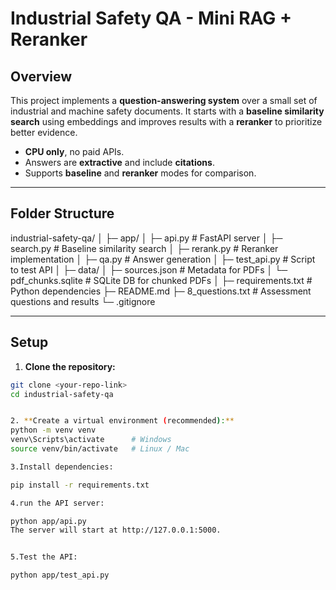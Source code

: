 # Industrial Safety QA - Mini RAG + Reranker

## Overview
This project implements a **question-answering system** over a small set of industrial and machine safety documents. It starts with a **baseline similarity search** using embeddings and improves results with a **reranker** to prioritize better evidence.

- **CPU only**, no paid APIs.
- Answers are **extractive** and include **citations**.
- Supports **baseline** and **reranker** modes for comparison.

---

## Folder Structure

industrial-safety-qa/
│
├─ app/
│ ├─ api.py # FastAPI server
│ ├─ search.py # Baseline similarity search
│ ├─ rerank.py # Reranker implementation
│ ├─ qa.py # Answer generation
│ ├─ test_api.py # Script to test API
│
├─ data/
│ ├─ sources.json # Metadata for PDFs
│ └─ pdf_chunks.sqlite # SQLite DB for chunked PDFs
│
├─ requirements.txt # Python dependencies
├─ README.md
├─ 8_questions.txt # Assessment questions and results
└─ .gitignore


---

## Setup

1. **Clone the repository:**
```bash
git clone <your-repo-link>
cd industrial-safety-qa


2. **Create a virtual environment (recommended):**
python -m venv venv
venv\Scripts\activate      # Windows
source venv/bin/activate   # Linux / Mac

3.Install dependencies:

pip install -r requirements.txt

4.run the API server:

python app/api.py
The server will start at http://127.0.0.1:5000.


5.Test the API:

python app/test_api.py
